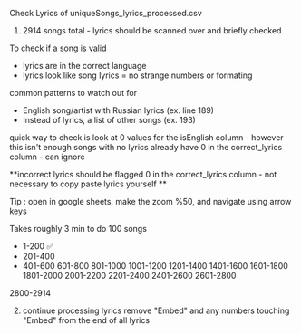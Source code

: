 Check Lyrics of uniqueSongs_lyrics_processed.csv

1. 2914 songs total - lyrics should be scanned over and briefly checked

To check if a song is valid
  - lyrics are in the correct language
  - lyrics look like song lyrics = no strange numbers or formating

common patterns to watch out for 
  - English song/artist with Russian lyrics (ex. line 189)
  - Instead of lyrics, a list of other songs (ex. 193)

quick way to check is look at 0 values for the isEnglish column - however this isn't enough
songs with no lyrics already have 0 in the correct_lyrics column - can ignore

**incorrect lyrics should be flagged 0 in the correct_lyrics column - not necessary to copy paste lyrics yourself
**

Tip : open in google sheets, make the zoom %50, and navigate using arrow keys

Takes roughly 3 min to do 100 songs

- 1-200 ✅
- 201-400
- 401-600
601-800
801-1000
1001-1200
1201-1400
1401-1600
1601-1800
1801-2000
2001-2200
2201-2400
2401-2600
2601-2800

2800-2914




2. continue processing lyrics
remove "Embed" and any numbers touching "Embed" from the end of all lyrics
